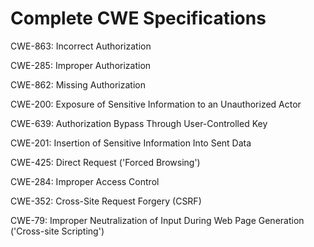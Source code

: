

# Complete CWE Specifications

CWE-863: Incorrect Authorization

CWE-285: Improper Authorization

CWE-862: Missing Authorization

CWE-200: Exposure of Sensitive Information to an Unauthorized Actor

CWE-639: Authorization Bypass Through User-Controlled Key

CWE-201: Insertion of Sensitive Information Into Sent Data

CWE-425: Direct Request ('Forced Browsing')

CWE-284: Improper Access Control

CWE-352: Cross-Site Request Forgery (CSRF)

CWE-79: Improper Neutralization of Input During Web Page Generation ('Cross-site Scripting')